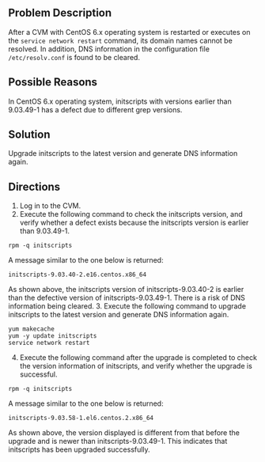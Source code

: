 ## Problem Description
After a CVM with CentOS 6.x operating system is restarted or executes on the `service network restart` command, its domain names cannot be resolved. In addition, DNS information in the configuration file `/etc/resolv.conf` is found to be cleared.

## Possible Reasons
In CentOS 6.x operating system, initscripts with versions earlier than 9.03.49-1 has a defect due to different grep versions.

## Solution
Upgrade initscripts to the latest version and generate DNS information again.

## Directions
1. Log in to the CVM.
2. Execute the following command to check the initscripts version, and verify whether a defect exists because the initscripts version is earlier than 9.03.49-1.
```
rpm -q initscripts
```
A message similar to the one below is returned:
```
initscripts-9.03.40-2.e16.centos.x86_64
```
As shown above, the initscripts version of initscripts-9.03.40-2 is earlier than the defective version of initscripts-9.03.49-1. There is a risk of DNS information being cleared.
3. Execute the following command to upgrade initscripts to the latest version and generate DNS information again.
```
yum makecache
yum -y update initscripts
service network restart
```
4. Execute the following command after the upgrade is completed to check the version information of initscripts, and verify whether the upgrade is successful.
```
rpm -q initscripts
```
A message similar to the one below is returned:
```
initscripts-9.03.58-1.el6.centos.2.x86_64
```
As shown above, the version displayed is different from that before the upgrade and is newer than initscripts-9.03.49-1. This indicates that initscripts has been upgraded successfully.
